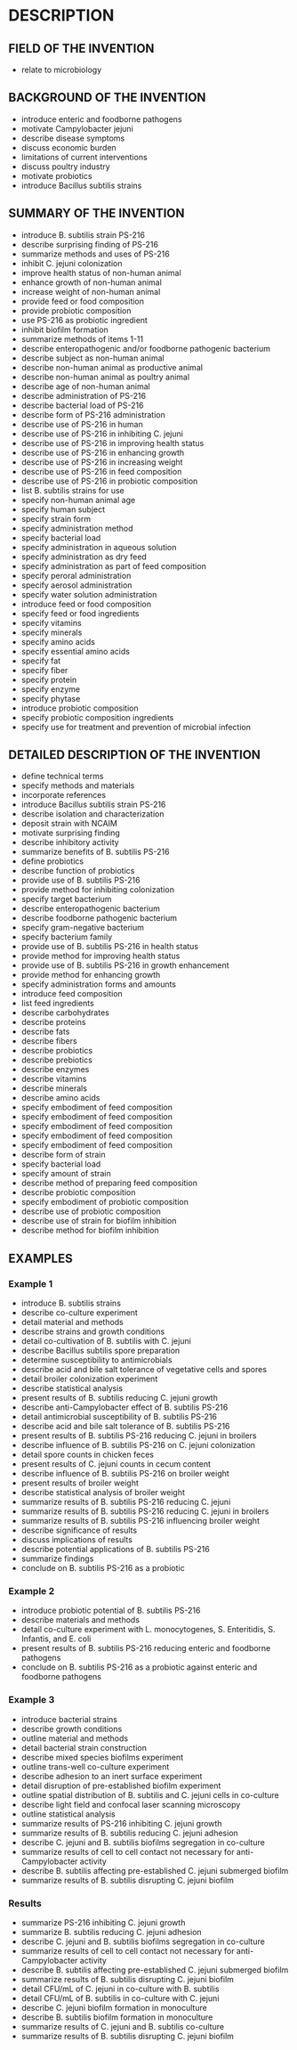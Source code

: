 # DESCRIPTION

## FIELD OF THE INVENTION

- relate to microbiology

## BACKGROUND OF THE INVENTION

- introduce enteric and foodborne pathogens
- motivate Campylobacter jejuni
- describe disease symptoms
- discuss economic burden
- limitations of current interventions
- discuss poultry industry
- motivate probiotics
- introduce Bacillus subtilis strains

## SUMMARY OF THE INVENTION

- introduce B. subtilis strain PS-216
- describe surprising finding of PS-216
- summarize methods and uses of PS-216
- inhibit C. jejuni colonization
- improve health status of non-human animal
- enhance growth of non-human animal
- increase weight of non-human animal
- provide feed or food composition
- provide probiotic composition
- use PS-216 as probiotic ingredient
- inhibit biofilm formation
- summarize methods of items 1-11
- describe enteropathogenic and/or foodborne pathogenic bacterium
- describe subject as non-human animal
- describe non-human animal as productive animal
- describe non-human animal as poultry animal
- describe age of non-human animal
- describe administration of PS-216
- describe bacterial load of PS-216
- describe form of PS-216 administration
- describe use of PS-216 in human
- describe use of PS-216 in inhibiting C. jejuni
- describe use of PS-216 in improving health status
- describe use of PS-216 in enhancing growth
- describe use of PS-216 in increasing weight
- describe use of PS-216 in feed composition
- describe use of PS-216 in probiotic composition
- list B. subtilis strains for use
- specify non-human animal age
- specify human subject
- specify strain form
- specify administration method
- specify bacterial load
- specify administration in aqueous solution
- specify administration as dry feed
- specify administration as part of feed composition
- specify peroral administration
- specify aerosol administration
- specify water solution administration
- introduce feed or food composition
- specify feed or food ingredients
- specify vitamins
- specify minerals
- specify amino acids
- specify essential amino acids
- specify fat
- specify fiber
- specify protein
- specify enzyme
- specify phytase
- introduce probiotic composition
- specify probiotic composition ingredients
- specify use for treatment and prevention of microbial infection

## DETAILED DESCRIPTION OF THE INVENTION

- define technical terms
- specify methods and materials
- incorporate references
- introduce Bacillus subtilis strain PS-216
- describe isolation and characterization
- deposit strain with NCAIM
- motivate surprising finding
- describe inhibitory activity
- summarize benefits of B. subtilis PS-216
- define probiotics
- describe function of probiotics
- provide use of B. subtilis PS-216
- provide method for inhibiting colonization
- specify target bacterium
- describe enteropathogenic bacterium
- describe foodborne pathogenic bacterium
- specify gram-negative bacterium
- specify bacterium family
- provide use of B. subtilis PS-216 in health status
- provide method for improving health status
- provide use of B. subtilis PS-216 in growth enhancement
- provide method for enhancing growth
- specify administration forms and amounts
- introduce feed composition
- list feed ingredients
- describe carbohydrates
- describe proteins
- describe fats
- describe fibers
- describe probiotics
- describe prebiotics
- describe enzymes
- describe vitamins
- describe minerals
- describe amino acids
- specify embodiment of feed composition
- specify embodiment of feed composition
- specify embodiment of feed composition
- specify embodiment of feed composition
- specify embodiment of feed composition
- describe form of strain
- specify bacterial load
- specify amount of strain
- describe method of preparing feed composition
- describe probiotic composition
- specify embodiment of probiotic composition
- describe use of probiotic composition
- describe use of strain for biofilm inhibition
- describe method for biofilm inhibition

## EXAMPLES

### Example 1

- introduce B. subtilis strains
- describe co-culture experiment
- detail material and methods
- describe strains and growth conditions
- detail co-cultivation of B. subtilis with C. jejuni
- describe Bacillus subtilis spore preparation
- determine susceptibility to antimicrobials
- describe acid and bile salt tolerance of vegetative cells and spores
- detail broiler colonization experiment
- describe statistical analysis
- present results of B. subtilis reducing C. jejuni growth
- describe anti-Campylobacter effect of B. subtilis PS-216
- detail antimicrobial susceptibility of B. subtilis PS-216
- describe acid and bile salt tolerance of B. subtilis PS-216
- present results of B. subtilis PS-216 reducing C. jejuni in broilers
- describe influence of B. subtilis PS-216 on C. jejuni colonization
- detail spore counts in chicken feces
- present results of C. jejuni counts in cecum content
- describe influence of B. subtilis PS-216 on broiler weight
- present results of broiler weight
- describe statistical analysis of broiler weight
- summarize results of B. subtilis PS-216 reducing C. jejuni
- summarize results of B. subtilis PS-216 reducing C. jejuni in broilers
- summarize results of B. subtilis PS-216 influencing broiler weight
- describe significance of results
- discuss implications of results
- describe potential applications of B. subtilis PS-216
- summarize findings
- conclude on B. subtilis PS-216 as a probiotic

### Example 2

- introduce probiotic potential of B. subtilis PS-216
- describe materials and methods
- detail co-culture experiment with L. monocytogenes, S. Enteritidis, S. Infantis, and E. coli
- present results of B. subtilis PS-216 reducing enteric and foodborne pathogens
- conclude on B. subtilis PS-216 as a probiotic against enteric and foodborne pathogens

### Example 3

- introduce bacterial strains
- describe growth conditions
- outline material and methods
- detail bacterial strain construction
- describe mixed species biofilms experiment
- outline trans-well co-culture experiment
- describe adhesion to an inert surface experiment
- detail disruption of pre-established biofilm experiment
- outline spatial distribution of B. subtilis and C. jejuni cells in co-culture
- describe light field and confocal laser scanning microscopy
- outline statistical analysis
- summarize results of PS-216 inhibiting C. jejuni growth
- summarize results of B. subtilis reducing C. jejuni adhesion
- describe C. jejuni and B. subtilis biofilms segregation in co-culture
- summarize results of cell to cell contact not necessary for anti-Campylobacter activity
- describe B. subtilis affecting pre-established C. jejuni submerged biofilm
- summarize results of B. subtilis disrupting C. jejuni biofilm

### Results

- summarize PS-216 inhibiting C. jejuni growth
- summarize B. subtilis reducing C. jejuni adhesion
- describe C. jejuni and B. subtilis biofilms segregation in co-culture
- summarize results of cell to cell contact not necessary for anti-Campylobacter activity
- describe B. subtilis affecting pre-established C. jejuni submerged biofilm
- summarize results of B. subtilis disrupting C. jejuni biofilm
- detail CFU/mL of C. jejuni in co-culture with B. subtilis
- detail CFU/mL of B. subtilis in co-culture with C. jejuni
- describe C. jejuni biofilm formation in monoculture
- describe B. subtilis biofilm formation in monoculture
- summarize results of C. jejuni and B. subtilis co-culture
- summarize results of B. subtilis disrupting C. jejuni biofilm

